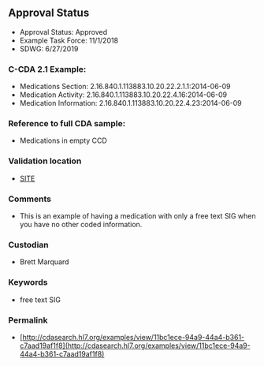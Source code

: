 ## Approval Status 

* Approval Status: Approved
* Example Task Force: 11/1/2018
* SDWG: 6/27/2019

### C-CDA 2.1 Example:

* Medications Section: 2.16.840.1.113883.10.20.22.2.1.1:2014-06-09
* Medication Activity: 2.16.840.1.113883.10.20.22.4.16:2014-06-09
* Medication Information: 2.16.840.1.113883.10.20.22.4.23:2014-06-09

### Reference to full CDA sample:
* Medications in empty CCD

### Validation location

* [SITE](https://site.healthit.gov/sandbox-ccda/ccda-validator)


### Comments

* This is an example of having a medication with only a free text SIG when you have no other coded information. 

### Custodian

* Brett Marquard

### Keywords

* free text SIG



### Permalink 

* [http://cdasearch.hl7.org/examples/view/11bc1ece-94a9-44a4-b361-c7aad19af1f8](http://cdasearch.hl7.org/examples/view/11bc1ece-94a9-44a4-b361-c7aad19af1f8)